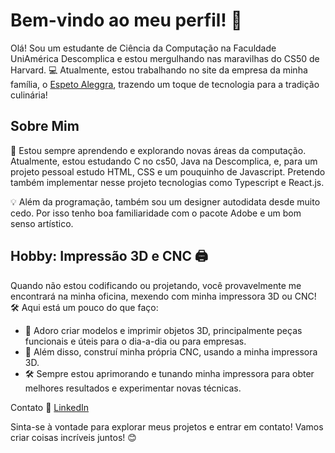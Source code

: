 # Bem-vindo ao meu perfil! 👋

Olá! Sou um estudante de Ciência da Computação na Faculdade UniAmérica Descomplica e estou mergulhando nas maravilhas do CS50 de Harvard. 💻 Atualmente, estou trabalhando no site da empresa da minha família, o [Espeto Aleggra](https://espetoaleggra.com), trazendo um toque de tecnologia para a tradição culinária!


## Sobre Mim

🌱 Estou sempre aprendendo e explorando novas áreas da computação.
Atualmente, estou estudando C no cs50, Java na Descomplica, e, para um projeto pessoal estudo HTML, CSS e um pouquinho de Javascript. Pretendo também implementar nesse projeto tecnologias como Typescript e React.js.

💡 Além da programação, também sou um designer autodidata desde muito cedo. Por isso tenho boa familiaridade com o pacote Adobe e um bom senso artístico.


## Hobby: Impressão 3D e CNC 🖨️

Quando não estou codificando ou projetando, você provavelmente me encontrará na minha oficina, mexendo com minha impressora 3D ou CNC! 🛠️ Aqui está um pouco do que faço:

- 🎨 Adoro criar modelos e imprimir objetos 3D, principalmente peças funcionais e úteis para o dia-a-dia ou para empresas.
- 🌲 Além disso, construí minha própria CNC, usando a minha impressora 3D.
- 🛠️ Sempre estou aprimorando e tunando minha impressora para obter melhores resultados e experimentar novas técnicas.

Contato
🔗 [LinkedIn](https://www.linkedin.com/in/julioloch/)

Sinta-se à vontade para explorar meus projetos e entrar em contato! Vamos criar coisas incríveis juntos! 😊
